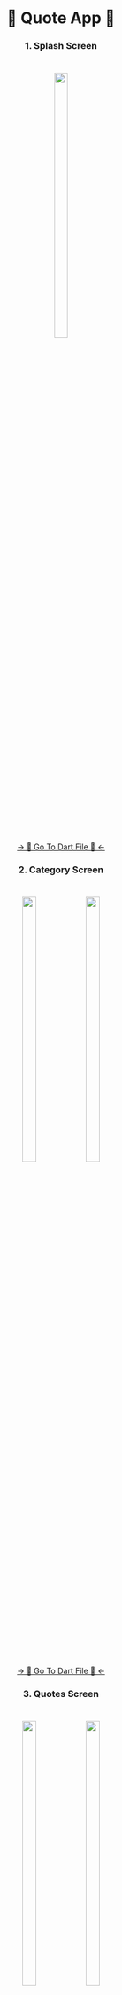 <h1 align="center"> 🔸 Quote App 🔸 </h1>

<h3 align="center"> 1. Splash Screen </h3>

###

<h1 align="left"></h1>

###
<div align="center">
<img src = "https://github.com/MrSajidShaikh/quotes_app/assets/149478269/432323ce-ca1c-4d56-b678-b769f72c5415" width = 22% height = 35%>

###
<div align="center">
<a href="https://github.com/MrSajidShaikh/quotes_app/blob/master/lib/screen/splash_screen.dart">-> 📂 Go To Dart File 📂 <-</a>
</div>

###

<h3 align="center"> 2. Category Screen </h3>

###

<h1 align="left"></h1>

###
<div align="center">
<img src ="https://github.com/MrSajidShaikh/quotes_app/assets/149478269/8128af8f-9c1e-47c0-a37d-c1b078ec6f4f" width = 22% height = 35%>
<img src ="https://github.com/MrSajidShaikh/quotes_app/assets/149478269/d980bfee-4174-46c2-8971-0cd5f4eb795d" width = 22% height = 35%>

###
<div align="center">
<a href="https://github.com/MrSajidShaikh/quotes_app/blob/master/lib/screen/home_screen.dart">-> 📂 Go To Dart File 📂 <-</a>
</div>

###

<h3 align="center"> 3. Quotes Screen </h3>

###

<h1 align="left"></h1>

###
<div align="center">
<img src ="https://github.com/MrSajidShaikh/quotes_app/assets/149478269/c8d5da95-d7d8-4eb7-976b-ceea6d2501f3" width = 22% height = 35%>
<img src ="https://github.com/MrSajidShaikh/quotes_app/assets/149478269/cab155e1-4a30-4959-9713-ec4e47d1e434" width = 22% height = 35%>

###
<div align="center">
<a href="https://github.com/MrSajidShaikh/quotes_app/blob/master/lib/screen/add/add_category_screen.dart">-> 📂 Go To Dart File 📂 <-</a>
</div>

###

<h3 align="center"> 4. Updation Screen </h3>

###

<h1 align="left"></h1>

###
<div align="center">
<img src ="https://github.com/MrSajidShaikh/quotes_app/assets/149478269/e77b5ab9-7d0f-4757-bf8f-4e500fe31964" width = 22% height = 35%>
<img src ="https://github.com/MrSajidShaikh/quotes_app/assets/149478269/07b9e5a2-4bfa-4fa9-8d5b-f030b3d89606" width = 22% height = 35%>

###
<div align="center">
<a href="https://github.com/MrSajidShaikh/quotes_app/blob/master/lib/screen/add/add_quote_screen.dart">-> 📂 Go To Dart File 📂 <-</a>
</div>

###

<h3 align="center"> 5. Adding Screen </h3>

###

<h1 align="left"></h1>

###
<div align="center">
<img src ="https://github.com/MrSajidShaikh/quotes_app/assets/149478269/12bd0602-bc64-4b27-955b-88949f0ab266" width = 22% height = 35%>

###
<div align="center">
<a href="https://github.com/MrSajidShaikh/quotes_app/blob/master/lib/screen/add/add_screen.dart">-> 📂 Go To Dart File 📂 <-</a>
</div>

<h3 align="center"> Dialogue Box </h3>

###

<div align="center">
<video src = "https://github.com/MrSajidShaikh/quotes_app/assets/149478269/e986d3b6-078b-4402-9eba-0a5e81d73c45">

###


